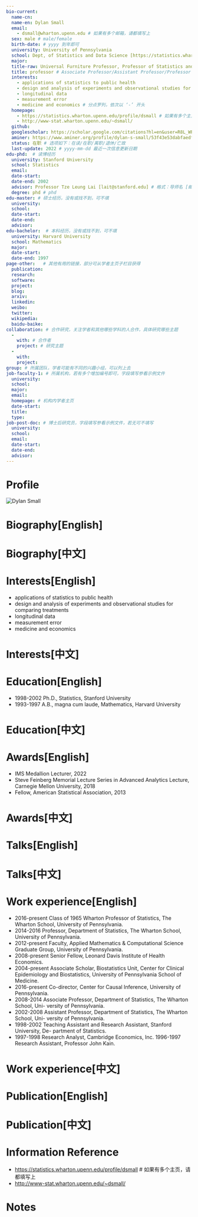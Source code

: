 ```yaml
---
bio-current:
  name-cn: 
  name-en: Dylan Small
  email: 
    - dsmall@wharton.upenn.edu # 如果有多个邮箱，请都填写上
  sex: male # male/female
  birth-date: # yyyy 到年即可
  university: University of Pennsylvania 
  school: Dept, of Statistics and Data Science [https://statistics.wharton.upenn.edu/] # 格式：学院名称[学院官网链接]
  major: 
  title-raw: Universal Furniture Professor, Professor of Statistics and Data Science, Department Chair# 主页原始字符串
  title: professor # Associate Professor/Assistant Professor/Professor
  interests: 
    - applications of statistics to public health
    - design and analysis of experiments and observational studies for comparing treatments
    - longitudinal data
    - measurement error
    - medicine and economics # 分点罗列，依次以 ‘-’ 开头
  homepage: 
    - https://statistics.wharton.upenn.edu/profile/dsmall # 如果有多个主页，请都填写上
    - http://www-stat.wharton.upenn.edu/~dsmall/
  github: 
  googlescholar: https://scholar.google.com/citations?hl=en&user=R8L_WPQAAAAJ
  aminer: https://www.aminer.org/profile/dylan-s-small/53f43e53dabfaedf435b7b11 # 从这里查找 https://www.aminer.org/search/person
  status: 在职 # 选项如下：在读/在职/离职/退休/亡故
  last-update: 2022 # yyyy-mm-dd 最近一次信息更新日期
edu-phd:  # 读博经历
  university: Stanford University
  school: Statistics
  email: 
  date-start: 
  date-end: 2002
  advisor: Professor Tze Leung Lai [lait@stanford.edu] # 格式：导师名 [邮箱/网址]
  degree: phd # phd
edu-master: # 硕士经历，没有或找不到，可不填
  university: 
  school: 
  date-start: 
  date-end: 
  advisor:
edu-bachelor:  # 本科经历，没有或找不到，可不填
  university: Harvard University
  school: Mathematics
  major: 
  date-start: 
  date-end: 1997
page-other:   # 其他有用的链接，部分可从学者主页子栏目获得
  publication: 
  research: 
  software: 
  project: 
  blog: 
  arxiv: 
  linkedin: 
  weibo:
  twitter:
  wikipedia:
  baidu-baike:
collaboration: # 合作研究，关注学者和其他哪些学科的人合作，具体研究哪些主题
  - 
    with: # 合作者
    project: # 研究主题
  - 
    with: 
    project: 
group: # 所属团队，学者可能有不同的兴趣小组，可以列上去
job-faculty-1: # 所属机构，若有多个增加编号即可，字段填写参看示例文件
  university: 
  school: 
  major: 
  email: 
  homepage: # 机构内学者主页
  date-start: 
  title: 
  type: 
job-post-doc: # 博士后研究员，字段填写参看示例文件，若无可不填写
  university: 
  school: 
  email: 
  date-start: 
  date-end: 
  advisor: 
---
```


# Profile

![Dylan Small](https://faculty.wharton.upenn.edu/wp-content/uploads/2014/01/Dylan_New_Scaled.jpg)

# Biography[English]

# Biography[中文]

# Interests[English]
  - applications of statistics to public health
  - design and analysis of experiments and observational studies for comparing treatments
  - longitudinal data
  - measurement error
  - medicine and economics
# Interests[中文]

# Education[English]
  - 1998-2002 Ph.D., Statistics, Stanford University
  - 1993-1997	A.B., magna cum laude, Mathematics, Harvard University
# Education[中文]

# Awards[English]
  - IMS Medallion Lecturer, 2022
  - Steve Feinberg Memorial Lecture Series in Advanced Analytics Lecture, Carnegie Mellon University, 2018
  - Fellow, American Statistical Association, 2013
# Awards[中文]

# Talks[English]

# Talks[中文]

# Work experience[English]
  - 2016-present	Class of 1965 Wharton Professor of Statistics, The Wharton School, University of Pennsylvania.
  - 2014-2016	Professor, Department of Statistics, The Wharton School, University of Pennsylvania.
  - 2012-present	Faculty, Applied Mathematics & Computational Science Graduate Group, University of Pennsylvania.
  - 2008-present	Senior Fellow, Leonard Davis Institute of Health Economics.
  - 2004-present	Associate Scholar, Biostatistics Unit, Center for Clinical Epidemiology and Biostatistics, University of Pennsylvania School of Medicine.
  - 2016-present	Co-director, Center for Causal Inference, University of Pennsylvania.
  - 2008-2014	Associate Professor, Department of Statistics, The Wharton School, Uni- versity of Pennsylvania.
  - 2002-2008	Assistant Professor, Department of Statistics, The Wharton School, Uni- versity of Pennsylvania.
  - 1998-2002	Teaching Assistant and Research Assistant, Stanford University, De- partment of Statistics.
  - 1997-1998	Research Analyst, Cambridge Economics, Inc. 1996-1997	Research Assistant, Professor John Kain.
# Work experience[中文]

# Publication[English]

# Publication[中文]

# Information Reference
  - https://statistics.wharton.upenn.edu/profile/dsmall # 如果有多个主页，请都填写上
  - http://www-stat.wharton.upenn.edu/~dsmall/
# Notes